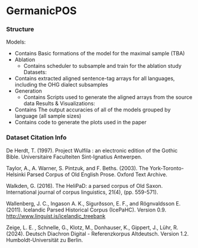 # GermanicPOS
### Structure
Models:
  - Contains Basic formations of the model for the maximal sample (TBA)
  - Ablation
    - Contains scheduler to subsample and train for the ablation study
Datasets:
  - Contains extracted aligned sentence-tag arrays for all languages, including the OHG dialect subsamples
  - Generation
    - Contains Scripts used to generate the aligned arrays from the source data
Results & Visualizations:
  - Contains The output accuracies of all of the models grouped by language (all sample sizes)
  - Contains code to generate the plots used in the paper

### Dataset Citation Info
De Herdt, T. (1997). Project Wulfila : an electronic edition of the Gothic Bible. Universitaire Faculteiten Sint-Ignatius Antwerpen.

Taylor, A., A. Warner, S. Pintzuk, and F. Beths. (2003). The York-Toronto-Helsinki Parsed Corpus of Old English Prose. Oxford Text Archive.

Walkden, G. (2016). The HeliPaD: a parsed corpus of Old Saxon. International journal of corpus linguistics, 21(4), (pp. 559-571).

Wallenberg, J. C., Ingason A. K., Sigurðsson, E. F., and Rögnvaldsson E. (2011). Icelandic Parsed Historical Corpus (IcePaHC). Version 0.9. http://www.linguist.is/icelandic_treebank

Zeige, L. E. , Schnelle, G., Klotz, M., Donhauser, K., Gippert, J., Lühr, R. (2024). Deutsch Diachron Digital - Referenzkorpus Altdeutsch. Version 1.2. Humboldt-Universität zu Berlin.
